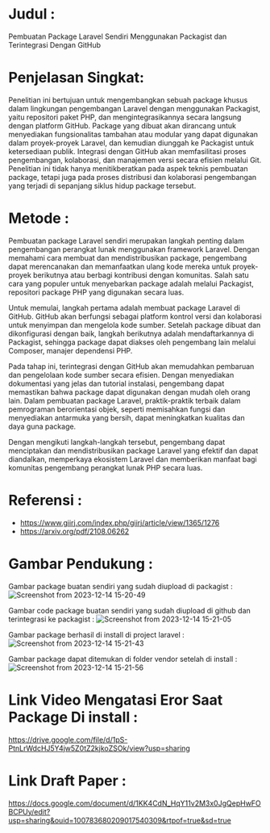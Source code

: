 # Judul :
Pembuatan Package Laravel Sendiri Menggunakan Packagist dan Terintegrasi Dengan GitHub

# Penjelasan Singkat:
Penelitian ini bertujuan untuk mengembangkan sebuah package khusus dalam lingkungan pengembangan Laravel dengan menggunakan Packagist, yaitu repositori paket PHP, dan mengintegrasikannya secara langsung dengan platform GitHub. Package yang dibuat akan dirancang untuk menyediakan fungsionalitas tambahan atau modular yang dapat digunakan dalam proyek-proyek Laravel, dan kemudian diunggah ke Packagist untuk ketersediaan publik. Integrasi dengan GitHub akan memfasilitasi proses pengembangan, kolaborasi, dan manajemen versi secara efisien melalui Git. Penelitian ini tidak hanya menitikberatkan pada aspek teknis pembuatan package, tetapi juga pada proses distribusi dan kolaborasi pengembangan yang terjadi di sepanjang siklus hidup package tersebut.

# Metode :
Pembuatan package Laravel sendiri merupakan langkah penting dalam pengembangan perangkat lunak menggunakan framework Laravel. Dengan memahami cara membuat dan mendistribusikan package, pengembang dapat merencanakan dan memanfaatkan ulang kode mereka untuk proyek-proyek berikutnya atau berbagi kontribusi dengan komunitas. Salah satu cara yang populer untuk menyebarkan package adalah melalui Packagist, repositori package PHP yang digunakan secara luas.

Untuk memulai, langkah pertama adalah membuat package Laravel di GitHub. GitHub akan berfungsi sebagai platform kontrol versi dan kolaborasi untuk menyimpan dan mengelola kode sumber. Setelah package dibuat dan dikonfigurasi dengan baik, langkah berikutnya adalah mendaftarkannya di Packagist, sehingga package dapat diakses oleh pengembang lain melalui Composer, manajer dependensi PHP.

Pada tahap ini, terintegrasi dengan GitHub akan memudahkan pembaruan dan pengelolaan kode sumber secara efisien. Dengan menyediakan dokumentasi yang jelas dan tutorial instalasi, pengembang dapat memastikan bahwa package dapat digunakan dengan mudah oleh orang lain. Dalam pembuatan package Laravel, praktik-praktik terbaik dalam pemrograman berorientasi objek, seperti memisahkan fungsi dan menyediakan antarmuka yang bersih, dapat meningkatkan kualitas dan daya guna package.

Dengan mengikuti langkah-langkah tersebut, pengembang dapat menciptakan dan mendistribusikan package Laravel yang efektif dan dapat diandalkan, memperkaya ekosistem Laravel dan memberikan manfaat bagi komunitas pengembang perangkat lunak PHP secara luas.

# Referensi :
- https://www.giirj.com/index.php/giirj/article/view/1365/1276
- https://arxiv.org/pdf/2108.06262

# Gambar Pendukung :
Gambar package buatan sendiri yang sudah diupload di packagist :
![Screenshot from 2023-12-14 15-20-49](https://github.com/dharuuuuu/TUGAS-Mencari-Topik-Penelitian/assets/101967157/2dd1f69f-932b-487a-9b5d-e77469bc7261)

Gambar code package buatan sendiri yang sudah diupload di github dan terintegrasi ke packagist :
![Screenshot from 2023-12-14 15-21-05](https://github.com/dharuuuuu/TUGAS-Mencari-Topik-Penelitian/assets/101967157/892631c8-e7cb-4ee8-8c43-a1b564585711)

Gambar package berhasil di install di project laravel :
![Screenshot from 2023-12-14 15-21-43](https://github.com/dharuuuuu/TUGAS-Mencari-Topik-Penelitian/assets/101967157/0eada01d-efb7-4f22-8817-92eae6139160)

Gambar package dapat ditemukan di folder vendor setelah di install :
![Screenshot from 2023-12-14 15-21-56](https://github.com/dharuuuuu/TUGAS-Mencari-Topik-Penelitian/assets/101967157/b9f48d10-9587-47f0-baca-663bfbcde0b6)

# Link Video Mengatasi Eror Saat Package Di install :
https://drive.google.com/file/d/1pS-PtnLrWdcHJ5Y4jw5Z0tZ2kjkoZSOk/view?usp=sharing

# Link Draft Paper :
https://docs.google.com/document/d/1KK4CdN_HqY11v2M3x0JgQepHwFOBCPUy/edit?usp=sharing&ouid=100783680209017540309&rtpof=true&sd=true
